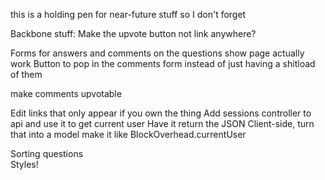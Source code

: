 this is a holding pen for near-future stuff so I don't forget

Backbone stuff:
  Make the upvote button not link anywhere?

  Forms for answers and comments on the questions show page actually work
  Button to pop in the comments form instead of just having a shitload of them

  make comments upvotable

  Edit links that only appear if you own the thing
  Add sessions controller to api and use it to get current user
    Have it return the JSON
    Client-side, turn that into a model
    make it like BlockOverhead.currentUser

  Sorting questions  
  Styles!
